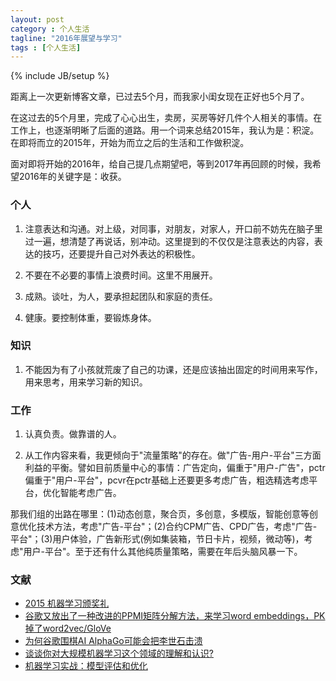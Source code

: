 ```yaml
---
layout: post
category : 个人生活
tagline: "2016年展望与学习"
tags : [个人生活]
---
```

{% include JB/setup %}

距离上一次更新博客文章，已过去5个月，而我家小闺女现在正好也5个月了。

在这过去的5个月里，完成了心心出生，卖房，买房等好几件个人相关的事情。在工作上，也逐渐明晰了后面的道路。用一个词来总结2015年，我认为是：积淀。在即将而立的2015年，开始为而立之后的生活和工作做积淀。

面对即将开始的2016年，给自己提几点期望吧，等到2017年再回顾的时候，我希望2016年的关键字是：收获。

### 个人

1. 注意表达和沟通。对上级，对同事，对朋友，对家人，开口前不妨先在脑子里过一遍，想清楚了再说话，别冲动。这里提到的不仅仅是注意表达的内容，表达的技巧，还要提升自己对外表达的积极性。

2. 不要在不必要的事情上浪费时间。这里不用展开。

3. 成熟。谈吐，为人，要承担起团队和家庭的责任。

4. 健康。要控制体重，要锻炼身体。

### 知识

1. 不能因为有了小孩就荒废了自己的功课，还是应该抽出固定的时间用来写作，用来思考，用来学习新的知识。

### 工作

1. 认真负责。做靠谱的人。

2. 从工作内容来看，我更倾向于"流量策略"的存在。做"广告-用户-平台"三方面利益的平衡。譬如目前质量中心的事情：广告定向，偏重于"用户-广告"，pctr偏重于"用户-平台"，pcvr在pctr基础上还要更多考虑广告，粗选精选考虑平台，优化智能考虑广告。

那我们组的出路在哪里：(1)动态创意，聚合页，多创意，多模版，智能创意等创意优化技术方法，考虑"广告-平台"；(2)合约CPM广告、CPD广告，考虑"广告-平台"；(3)用户体验，广告新形式(例如集装箱，节日卡片，视频，微动等)，考虑"用户-平台"。至于还有什么其他纯质量策略，需要在年后头脑风暴一下。


### 文献

- [2015 机器学习颁奖礼](http://mp.weixin.qq.com/s?__biz=MzI3MTA0MTk1MA==&mid=402169681&idx=2&sn=29637f11fa1483a9068173e29816b755&scene=0#wechat_redirect)
- [谷歌又放出了一种改进的PPMI矩阵分解方法，来学习word embeddings，PK掉了word2vec/GloVe](http://arxiv.org/abs/1602.02215)
- [为何谷歌围棋AI AlphaGo可能会把李世石击溃](http://mp.weixin.qq.com/s?__biz=MzI3NDExNDY3Nw==&mid=401275328&idx=1&sn=d9f8ea5b4fffed70d5f505a87e26dfb2&scene=2&srcid=0203zeVXuOsA36yJo7QusIJR&from=timeline&isappinstalled=0#wechat_redirect)
- [谈谈你对大规模机器学习这个领域的理解和认识?](https://www.zhihu.com/question/37057945/answer/84704854?utm_campaign=webshare&utm_source=weibo&utm_medium=zhihu)
- [机器学习实战：模型评估和优化](http://geek.csdn.net/news/detail/54720)

